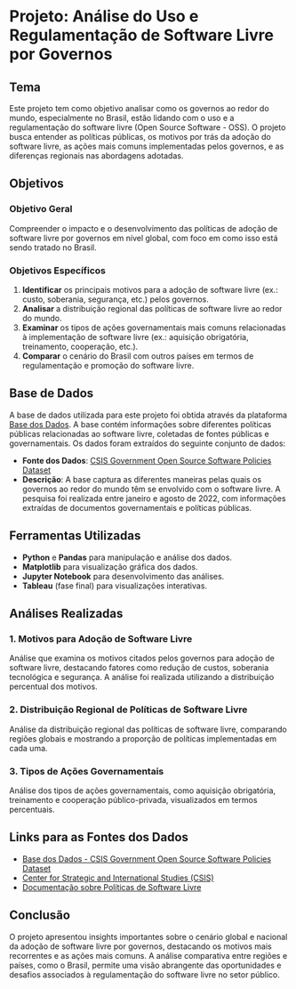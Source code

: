# Projeto: Análise do Uso e Regulamentação de Software Livre por Governos

## Tema
Este projeto tem como objetivo analisar como os governos ao redor do mundo, especialmente no Brasil, estão lidando com o uso e a regulamentação do software livre (Open Source Software - OSS). O projeto busca entender as políticas públicas, os motivos por trás da adoção do software livre, as ações mais comuns implementadas pelos governos, e as diferenças regionais nas abordagens adotadas.

## Objetivos
### Objetivo Geral
Compreender o impacto e o desenvolvimento das políticas de adoção de software livre por governos em nível global, com foco em como isso está sendo tratado no Brasil.

### Objetivos Específicos
1. **Identificar** os principais motivos para a adoção de software livre (ex.: custo, soberania, segurança, etc.) pelos governos.
2. **Analisar** a distribuição regional das políticas de software livre ao redor do mundo.
3. **Examinar** os tipos de ações governamentais mais comuns relacionadas à implementação de software livre (ex.: aquisição obrigatória, treinamento, cooperação, etc.).
4. **Comparar** o cenário do Brasil com outros países em termos de regulamentação e promoção do software livre.

## Base de Dados
A base de dados utilizada para este projeto foi obtida através da plataforma [Base dos Dados](https://basedosdados.org/). A base contém informações sobre diferentes políticas públicas relacionadas ao software livre, coletadas de fontes públicas e governamentais. Os dados foram extraídos do seguinte conjunto de dados:

- **Fonte dos Dados**: [CSIS Government Open Source Software Policies Dataset](https://basedosdados.org/dataset/92c56c07-025e-4001-a6b6-064448ac8a8a?raw_data_source=ee4bfcaf-457d-4068-afe6-aab2c7151f69)
- **Descrição**: A base captura as diferentes maneiras pelas quais os governos ao redor do mundo têm se envolvido com o software livre. A pesquisa foi realizada entre janeiro e agosto de 2022, com informações extraídas de documentos governamentais e políticas públicas.

## Ferramentas Utilizadas
- **Python** e **Pandas** para manipulação e análise dos dados.
- **Matplotlib** para visualização gráfica dos dados.
- **Jupyter Notebook** para desenvolvimento das análises.
- **Tableau** (fase final) para visualizações interativas.

## Análises Realizadas
### 1. Motivos para Adoção de Software Livre
Análise que examina os motivos citados pelos governos para adoção de software livre, destacando fatores como redução de custos, soberania tecnológica e segurança. A análise foi realizada utilizando a distribuição percentual dos motivos.

### 2. Distribuição Regional de Políticas de Software Livre
Análise da distribuição regional das políticas de software livre, comparando regiões globais e mostrando a proporção de políticas implementadas em cada uma.

### 3. Tipos de Ações Governamentais
Análise dos tipos de ações governamentais, como aquisição obrigatória, treinamento e cooperação público-privada, visualizados em termos percentuais.

## Links para as Fontes dos Dados
- [Base dos Dados - CSIS Government Open Source Software Policies Dataset](https://basedosdados.org/dataset/92c56c07-025e-4001-a6b6-064448ac8a8a?raw_data_source=ee4bfcaf-457d-4068-afe6-aab2c7151f69)
- [Center for Strategic and International Studies (CSIS)](https://www.csis.org/)
- [Documentação sobre Políticas de Software Livre](https://www.csis.org/programs/technology-policy-program/tech-survey/data/oss-policies-dataset)

## Conclusão
O projeto apresentou insights importantes sobre o cenário global e nacional da adoção de software livre por governos, destacando os motivos mais recorrentes e as ações mais comuns. A análise comparativa entre regiões e países, como o Brasil, permite uma visão abrangente das oportunidades e desafios associados à regulamentação do software livre no setor público.